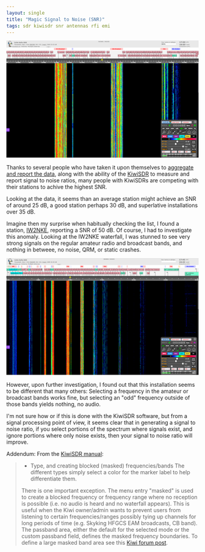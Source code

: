 ```yaml
---
layout: single
title: "Magic Signal to Noise (SNR)"
tags: sdr kiwisdr snr antennas rfi emi
---
```


![IW2NKE SDR Water](/assets/img/IW2NKE.png "IW2NKE SDR Waterfall")

Thanks to several people who have taken it upon themselves to
[aggregate and report the data](http://rx.linkfanel.net/snr.html),
along with the ability of the [KiwiSDR](http://www.kiwisdr.com/)
to measure and report signal to
noise ratios, many people with KiwiSDRs are competing with their
stations to achive the highest SNR.

Looking at the data, it seems than an average station might achieve an
SNR of around 25 dB, a good station perhaps 30 dB, and superlative
installations over 35 dB.

Imagine then my surprise when habitually checking the list, I found a
station, [IW2NKE](http://iw2nke.ddns.net:8073/), reporting a SNR of 50
dB. Of course, I had to investigate this anomaly.  Looking at the IW2NKE
waterfall, I was stunned to see very strong signals on the regular
amateur radio and broadcast bands, and nothing in betweee, no noise, QRM,
or static crashes.

![IW2NKE SDR Waterfall Zoom](/assets/img/IW2NKEzoom.png "IW2NKE SDR Waterfall Zoom")

However, upon further investigation, I found out that this
installation seems to be different that many others: Selecting a
frequency in the amateur or broadcast bands works fine, but selecting
an "odd" frequency outside of those bands yields nothing, no audio.

I'm not sure how or if this is done with the KiwiSDR software, but
from a signal processing point of view, it seems clear that in
generating a signal to noise ratio, if you select portions of the
spectrum where signals exist, and ignore portions where only noise
exists, then your signal to noise ratio will improve.

Addendum: From the [KiwiSDR
manual](http://kiwisdr.com/quickstart/index.html#id-user-marker-masked):

> - Type, and creating blocked (masked) frequencies/bands
> The different types simply select a color for the marker label to help
> differentiate them.
>
> There is one important exception. The menu entry "masked" is used to
> create a blocked frequency or frequency range where no reception is
> possible (i.e. no audio is heard and no waterfall appears). This is
> useful when the Kiwi owner/admin wants to prevent users from listening
> to certain frequencies/ranges possibly tying up channels for long
> periods of time (e.g. Skyking HFGCS EAM broadcasts, CB band). The
> passband area, either the default for the selected mode or the custom
> passband field, defines the masked frequency boundaries. To define a
> large masked band area see this [Kiwi forum post](http://forum.kiwisdr.com/index.php?p=/discussion/1965/large-masked-band-segments/p1).
